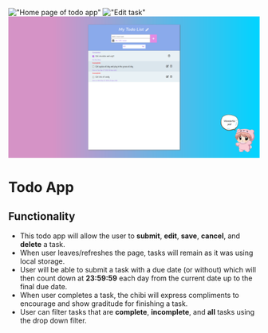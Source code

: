 !["Home page of todo app"]()
!["Edit task"]()
!["Complete task"](https://github.com/huongw/todo-app-2.0/blob/master/docs/complete_task.png?raw=true)

# Todo App

## Functionality
- This todo app will allow the user to **submit**, **edit**, **save**, **cancel**, and **delete** a task.
- When user leaves/refreshes the page, tasks will remain as it was using local storage.
- User will be able to submit a task with a due date (or without) which will then count down at **23:59:59** each day from the current date up to the final due date.
- When user completes a task, the chibi will express compliments to encourage and show graditude for finishing a task.
- User can filter tasks that are **complete**, **incomplete**, and **all** tasks using the drop down filter.